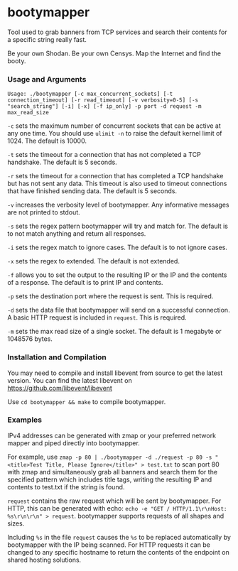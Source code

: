 # bootymapper

Tool used to grab banners from TCP services and search their contents for a specific string really fast.

Be your own Shodan. Be your own Censys. Map the Internet and find the booty.

### Usage and Arguments

`Usage: ./bootymapper [-c max_concurrent_sockets] [-t connection_timeout] [-r read_timeout] [-v verbosity=0-5] [-s "search_string"] [-i] [-x] [-f ip_only] -p port -d request -m max_read_size`

`-c` sets the maximum number of concurrent sockets that can be active at any one time. You should use `ulimit -n` to raise the default kernel limit of 1024. The default is 10000.

`-t` sets the timeout for a connection that has not completed a TCP handshake. The default is 5 seconds.

`-r` sets the timeout for a connection that has completed a TCP handshake but has not sent any data. This timeout is also used to timeout connections that have finished sending data. The default is 5 seconds.

`-v` increases the verbosity level of bootymapper. Any informative messages are not printed to stdout.

`-s` sets the regex pattern bootymapper will try and match for. The default is to not match anything and return all responses.

`-i` sets the regex match to ignore cases. The default is to not ignore cases.

`-x` sets the regex to extended. The default is not extended.

`-f` allows you to set the output to the resulting IP or the IP and the contents of a response. The default is to print IP and contents.

`-p` sets the destination port where the request is sent. This is required.

`-d` sets the data file that bootymapper will send on a successful connection. A basic HTTP request is included in `request`. This is required.

`-m` sets the max read size of a single socket. The default is 1 megabyte or 1048576 bytes.

### Installation and Compilation

You may need to compile and install libevent from source to get the latest version. You can find the latest libevent on https://github.com/libevent/libevent

Use `cd bootymapper && make` to compile bootymapper.

### Examples

IPv4 addresses can be generated with zmap or your preferred network mapper and piped directly into bootymapper.

For example, use `zmap -p 80 | ./bootymapper -d ./request -p 80 -s "<title>Test Title, Please Ignore</title>" > test.txt` to scan port 80 with zmap and simultaneously grab all banners and search them for the specified pattern which includes title tags, writing the resulting IP and contents to test.txt if the string is found.

`request` contains the raw request which will be sent by bootymapper. For HTTP, this can be generated with echo: `echo -e "GET / HTTP/1.1\r\nHost: %s\r\n\r\n" > request`. bootymapper supports requests of all shapes and sizes.

Including `%s` in the file `request` causes the `%s` to be replaced automatically by bootymapper with the IP being scanned. For HTTP requests it can be changed to any specific hostname to return the contents of the endpoint on shared hosting solutions.
